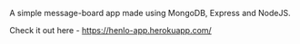 A simple message-board app made using MongoDB, Express and NodeJS.

Check it out here - https://henlo-app.herokuapp.com/
